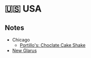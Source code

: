 # 🇺🇸 USA

## Notes

* Chicago
  * [Portillo's: Choclate Cake Shake](https://www.youtube.com/watch?v=6Xf858oNEak)
* [New Glarus](https://www.youtube.com/watch?v=rhBQp1dpDZ8)
